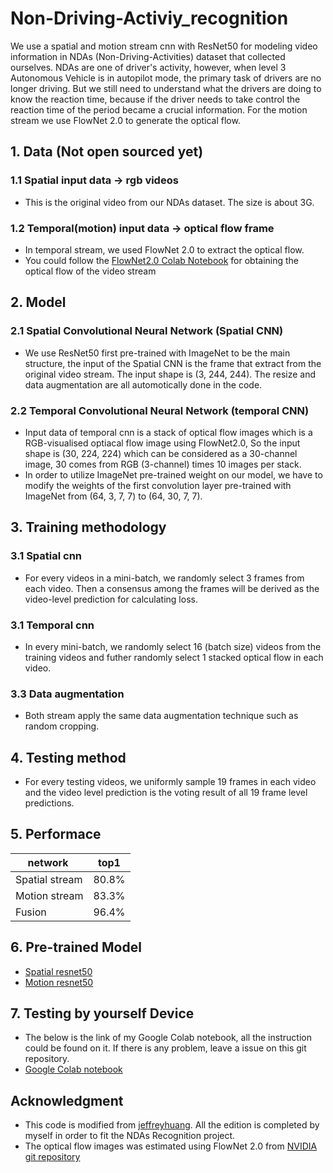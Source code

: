 # Non-Driving-Activiy_recognition
We use a spatial and motion stream cnn with ResNet50 for modeling video information in NDAs (Non-Driving-Activities) dataset that collected ourselves. NDAs are one of driver's activity, however,  when level 3 Autonomous Vehicle is in autopilot mode, the primary task of drivers are no longer driving. But we still need to understand what the drivers are doing to know the reaction time, because if the driver needs to take control the reaction time of the period became a crucial information.
For the motion stream we use FlowNet 2.0 to generate the optical flow.

## 1. Data (Not open sourced yet)
### 1.1 Spatial input data -> rgb videos
* This is the original video from our NDAs dataset.
The size is about 3G.

### 1.2 Temporal(motion) input data -> optical flow frame
* In temporal stream, we used FlowNet 2.0 to extract the optical flow.
* You could follow the [FlowNet2.0 Colab Notebook](https://drive.google.com/open?id=1H5EtxZYbVWRyc2MwdAA1wJWP9jsYAqWU) for obtaining the optical flow of the video stream

## 2. Model
### 2.1 Spatial Convolutional Neural Network (Spatial CNN)
* We use ResNet50 first pre-trained with ImageNet to be the main structure, the input of the Spatial CNN is the frame that extract from the original video stream. The input shape is (3, 244, 244). The resize and data augmentation are all automotically done in the code.

### 2.2 Temporal Convolutional Neural Network (temporal CNN)
* Input data of temporal cnn is a stack of optical flow images which is a RGB-visualised optiacal flow image using FlowNet2.0, So the input shape is (30, 224, 224) which can be considered as a 30-channel image, 30 comes from RGB (3-channel) times 10 images per stack.
* In order to utilize ImageNet pre-trained weight on our model, we have to modify the weights of the first convolution layer pre-trained  with ImageNet from (64, 3, 7, 7) to (64, 30, 7, 7).

## 3. Training methodology
###  3.1 Spatial cnn
* For every videos in a mini-batch, we randomly select 3 frames from each video. Then a consensus among the frames will be derived as the video-level prediction for calculating loss.

###  3.1 Temporal cnn
* In every mini-batch, we randomly select 16 (batch size) videos from the training videos and futher randomly select 1 stacked optical flow in each video. 

### 3.3 Data augmentation
* Both stream apply the same data augmentation technique such as random cropping.

## 4. Testing method
* For every testing videos, we uniformly sample 19 frames in each video and the video level prediction is the voting result of all 19 frame level predictions.

## 5. Performace
   
 network       | top1  |
---------------|:-----:|
Spatial stream | 80.8% | 
Motion stream  | 83.3% | 
Fusion         | 96.4% |   

## 6. Pre-trained Model

* [Spatial resnet50](https://drive.google.com/open?id=1yAqPsX52jSthPVczzNCX8kizwOXRS9g8)
* [Motion resnet50](https://drive.google.com/open?id=1p_o4Ca2arikxHwQ-hHQHpMZA2twyQvqa)

## 7. Testing by yourself Device
* The below is the link of my Google Colab notebook, all the instruction could be found on it. If there is any problem, leave a issue on this git repository.
* [Google Colab notebook](https://colab.research.google.com/drive/119H6hfq19yO_OXuinyo44rFsgsxwhedh)


## Acknowledgment
* This code is modified from [jeffreyhuang](https://github.com/jeffreyhuang1/two-stream-action-recognition). All the edition is completed by myself in order to fit the NDAs Recognition project.
* The optical flow images was estimated using FlowNet 2.0 from [NVIDIA git repository](https://github.com/NVIDIA/flownet2-pytorch)




   
   
